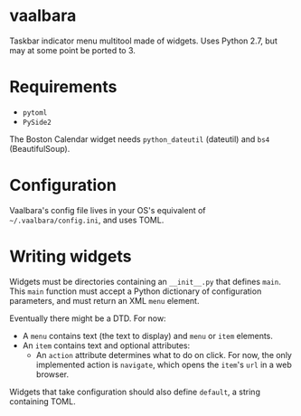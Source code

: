 # vaalbara
Taskbar indicator menu multitool made of widgets. Uses Python 2.7, but may at some point be ported to 3.

# Requirements
- `pytoml`
- `PySide2`

The Boston Calendar widget needs `python_dateutil` (dateutil) and `bs4` (BeautifulSoup).

# Configuration
Vaalbara's config file lives in your OS's equivalent of `~/.vaalbara/config.ini`, and uses TOML.

# Writing widgets
Widgets must be directories containing an `__init__.py` that defines `main`. This `main` function must accept a Python dictionary of configuration parameters, and must return an XML `menu` element.

Eventually there might be a DTD. For now:
- A `menu` contains text (the text to display) and `menu` or `item` elements.
- An `item` contains text and optional attributes:
  - An `action` attribute determines what to do on click. For now, the only implemented action is `navigate`, which opens the `item`'s `url` in a web browser.

Widgets that take configuration should also define `default`, a string containing TOML.
